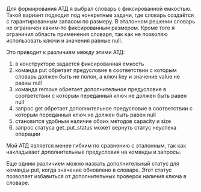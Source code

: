 Для формирования АТД я выбрал словарь с фиксированной емкостью. Такой вариант подходит под конкретные задачи, где словарь создаётся с гарантированным запасом по размеру. В эталонном решении словарь не ограничен каким-то фиксированным размером. Кроме того я ограничил область применения словаря, так как не позволяю использовать ключи и значения равные null.


Это приводит к различиям между этими АТД:

1. в конструкторе задается фиксированная емкость
2. команда put обретает предусловие в соответствии с которым словарь должен быть не полон, а ключ key и значение value не равны null
3. команда remove обретает дополнительное предусловие в соответствии с которым переданный ключ не должен быть равен null
4. запрос get обретает дополнительное предусловие в соответствии с которым переданный ключ не должен быть равен null
5. становится удобным наличие обоих методов capacity и size
6. запрос статуса get_put_status может вернуть статус неуспеха операции

Мой АТД является менее гибким по сравнению с эталонным, так как накладывает дополнительные предусловия на команды и запросы.

Еще одним различием можно назвать дополнительный статус для команды put, когда значение обновлено в словаре. Этот статус позволяет избавиться от дополнительных проверок наличия ключа в словаре.